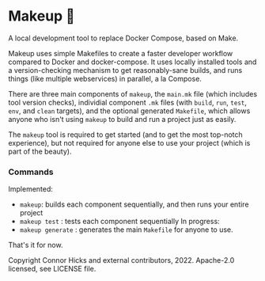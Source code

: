 # Makeup 💄

A local development tool to replace Docker Compose, based on Make.

Makeup uses simple Makefiles to create a faster developer workflow compared to Docker and docker-compose. It uses locally installed tools and a version-checking mechanism to get reasonably-sane builds, and runs things (like multiple webservices) in parallel, a la Compose.

There are three main components of `makeup`, the `main.mk` file (which includes tool version checks), individial component `.mk` files (with `build`, `run`, `test`, `env`, and `clean` targets), and the optional generated `Makefile`, which allows anyone who isn't using `makeup` to build and run a project just as easily. 

The `makeup` tool is required to get started (and to get the most top-notch experience), but not required for anyone else to use your project (which is part of the beauty).

### Commands

Implemented:
- `makeup`: builds each component sequentially, and then runs your entire project
- `makeup test` : tests each component sequentially
In progress:
- `makeup generate` : generates the main `Makefile` for anyone to use.

That's it for now.

Copyright Connor Hicks and external contributors, 2022. Apache-2.0 licensed, see LICENSE file.